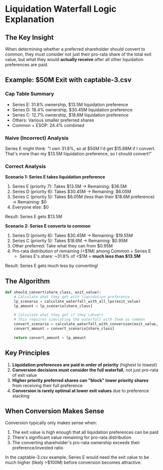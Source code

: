 # Liquidation Waterfall Logic Explanation

## The Key Insight

When determining whether a preferred shareholder should convert to common, they must consider not just their pro-rata share of the total exit value, but what they would **actually receive** after all other liquidation preferences are paid.

## Example: $50M Exit with captable-3.csv

### Cap Table Summary
- Series E: 31.8% ownership, $13.5M liquidation preference
- Series D: 18.4% ownership, $30.45M liquidation preference  
- Series C: 12.7% ownership, $18.6M liquidation preference
- Others: Various smaller preferred shares
- Common + ESOP: 24.4% combined

### Naive (Incorrect) Analysis
Series E might think: "I own 31.8%, so at $50M I'd get $15.88M if I convert. That's more than my $13.5M liquidation preference, so I should convert!"

### Correct Analysis

**Scenario 1: Series E takes liquidation preference**
1. Series E (priority 7): Takes $13.5M → Remaining: $36.5M
2. Series D (priority 6): Takes $30.45M → Remaining: $6.05M
3. Series C (priority 5): Takes $6.05M (less than their $18.6M preference) → Remaining: $0
4. Everyone else: $0

Result: Series E gets $13.5M

**Scenario 2: Series E converts to common**
1. Series D (priority 6): Takes $30.45M → Remaining: $19.55M
2. Series C (priority 5): Takes $18.6M → Remaining: $0.95M
3. Other preferred: Take what they can from $0.95M
4. Pro-rata distribution of remaining (<$1M) among Common + Series E
   - Series E's share: ~31.8% of <$1M = **much less than $13.5M**

Result: Series E gets much less by converting!

## The Algorithm

```python
def should_convert(share_class, exit_value):
    # Calculate what they get with liquidation preference
    lp_scenario = calculate_waterfall_with_all_lps(exit_value)
    lp_amount = lp_scenario[share_class]
    
    # Calculate what they get if they convert
    # This requires simulating the waterfall with them as common
    convert_scenario = calculate_waterfall_with_conversion(exit_value, [share_class])
    convert_amount = convert_scenario[share_class]
    
    return convert_amount > lp_amount
```

## Key Principles

1. **Liquidation preferences are paid in order of priority** (highest to lowest)
2. **Conversion decisions must consider the full waterfall**, not just pro-rata of exit value
3. **Higher priority preferred shares can "block" lower priority shares** from receiving their full preference
4. **Conversion is rarely optimal at lower exit values** due to preference stacking

## When Conversion Makes Sense

Conversion typically only makes sense when:
1. The exit value is high enough that all liquidation preferences can be paid
2. There's significant value remaining for pro-rata distribution
3. The converting shareholder's pro-rata ownership exceeds their preference/invested ratio

In the captable-3.csv example, Series E would need the exit value to be much higher (likely >$100M) before conversion becomes attractive.